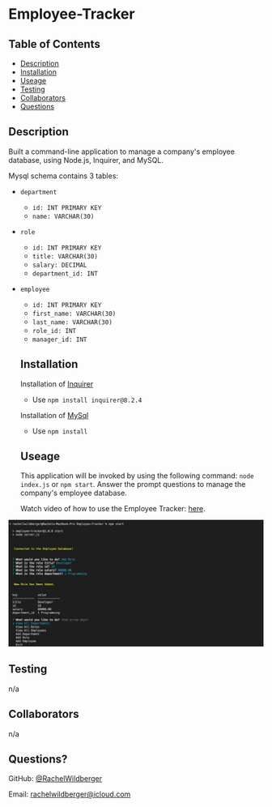 # Employee-Tracker

  ## Table of Contents
  - [Description](#description)
  - [Installation](#installation)
  - [Useage](#useage)
  - [Testing](#testing)
  - [Collaborators](#collaborators)
  - [Questions](#questions)

  ## Description 
  Built a command-line application to manage a company's employee database, using Node.js, Inquirer, and MySQL.   
  
  Mysql schema contains 3 tables:

* `department`
  * `id: INT PRIMARY KEY`
  * `name: VARCHAR(30)`

* `role`
  * `id: INT PRIMARY KEY`
  * `title: VARCHAR(30)`
  * `salary: DECIMAL`
  * `department_id: INT`

* `employee`
  * `id: INT PRIMARY KEY`
  * `first_name: VARCHAR(30)`
  * `last_name: VARCHAR(30)`
  * `role_id: INT`
  * `manager_id: INT`



  ## Installation
  Installation of [Inquirer](https://www.npmjs.com/package/inquirer)
  *  Use ``npm install inquirer@8.2.4``

  Installation of [MySql](https://www.npmjs.com/package/mysql2)
  * Use ``npm install``

  ## Useage 
  This application will be invoked by using the following command: ``node index.js`` or ``npm start``. Answer the prompt questions to manage the company's employee database.
  
  Watch video of how to use the Employee Tracker: [here](https://drive.google.com/file/d/1xUvieZtxTjmqM36d1fhSLXVVDoggDLGL/view?usp=sharing).


![Mock of Employee Tracker Database](./assets/command-line-example.png)

  ## Testing 
  n/a

  ## Collaborators 
  n/a

  ## Questions?

  GitHub: [@RachelWildberger](https://github.com/RachelWildberger)

  Email: rachelwildberger@icloud.com